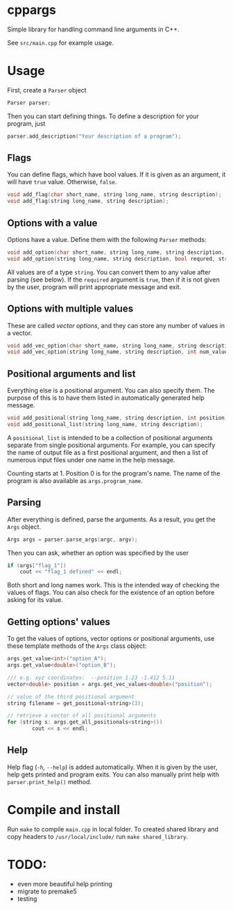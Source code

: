 # cppargs

Simple library for handling command line arguments in C++.

See `src/main.cpp` for example usage.


# Usage

First, create a `Parser` object

```cpp
Parser parser;
```

Then you can start defining things. To define a description for your program,
just

```cpp
parser.add_description("Your description of a program");
```


## Flags

You can define flags, which have bool values. If it is given as an argument, it
will have `true` value. Otherwise, `false`.

```cpp
void add_flag(char short_name, string long_name, string description);
void add_flag(string long_name, string description);
```

## Options with a value

Options have a value. Define them with the following `Parser` methods:

```cpp
void add_option(char short_name, string long_name, string description, bool requred, string default_value);
void add_option(string long_name, string description, bool requred, string default_value);
```

All values are of a type `string`. You can convert them to any value after
parsing (see below). If the `required` argument is `true`, then if it is not
given by the user, program will print appropriate message and exit.

## Options with multiple values

These are called *vector options*, and they can store any number of values in a
vector.

```cpp
void add_vec_option(char short_name, string long_name, string description, int num_values, bool requred);
void add_vec_option(string long_name, string description, int num_values, bool requred);
```

## Positional arguments and list

Everything else is a positional argument. You can also specify them. The purpose
of this is to have them listed in automatically generated help message.

```cpp
void add_positional(string long_name, string description, int position);
void add_positional_list(string long_name, string description);
```

A `positional_list` is intended to be a collection of positional arguments
separate from single positional arguments. For example, you can specify the name
of output file as a first positional argument, and then a list of numerous input
files under one name in the help message.

Counting starts at 1. Position 0 is for the program's name. The name of the
program is also available as `args.program_name`.

## Parsing

After everything is defined, parse the arguments. As a result, you get the
`Args` object.

```cpp
Args args = parser.parse_args(argc, argv);
```

Then you can ask, whether an option was specified by the user

```cpp
if (args["flag_1"])
	cout << "flag_1 defined" << endl;
```

Both short and long names work.  This is the intended way of checking the values
of flags. You can also check for the existence of an option before asking for
its value.

## Getting options' values

To get the values of options, vector options or positional arguments, use these
template methods of the `Args` class object:

```cpp
args.get_value<int>("option_A");
args.get_value<double>("option_B");

/// e.g. xyz coordinates:  --position 1.23 -1.412 5.11
vector<double> position = args.get_vec_values<double>("position");

// value of the third positional argument
string filename = get_positional<string>(3);

// retrieve a vector of all positional arguments
for (string s: args.get_all_positionals<string>())
		cout << s << endl;
```

## Help

Help flag (`-h`, `--help`) is added automatically. When it is given by the user,
help gets printed and program exits. You can also manually print help with
`parser.print_help()` method.

# Compile and install

Run `make` to compile `main.cpp` in local folder. To created shared library and
copy headers to `/usr/local/include/` run `make shared_library`.

# TODO:

* even more beautiful help printing
* migrate to premake5
* testing
